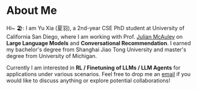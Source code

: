 # About Me

Hi~ 🏖️: I am Yu Xia (夏羽), a 2nd-year CSE PhD student at University of California San Diego, where I am working with Prof. [Julian McAuley](https://cseweb.ucsd.edu/~jmcauley/) on **Large Language Models** and **Conversational Recommendation**. I earned my bachelor's degree from Shanghai Jiao Tong University and master's degree from University of Michigan. 

Currently I am interested in **RL / Finetuning of LLMs / LLM Agents** for applications under various scenarios. Feel free to drop me an [email](mailto:yux078@ucsd.edu) if you would like to discuss anything or explore potential collaborations!
